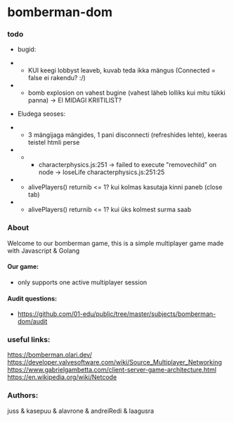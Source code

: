 # bomberman-dom

### todo

- bugid:
- - KUI keegi lobbyst leaveb, kuvab teda ikka mängus (Connected = false ei rakendu? :/)
- - bomb explosion on vahest bugine (vahest läheb lolliks kui mitu tükki panna) -> EI MIDAGI KRIITILIST?

- Eludega seoses:
- - 3 mängijaga mängides, 1 pani disconnecti (refreshides lehte), keeras teistel htmli perse
- - - characterphysics.js:251 -> failed to execute "removechild" on node -> loseLife characterphysics.js:251:25
- - alivePlayers() returnib <= 1? kui kolmas kasutaja kinni paneb (close tab)
- - alivePlayers() returnib <= 1? kui üks kolmest surma saab

### About

Welcome to our bomberman game, this is a simple multiplayer game made with Javascript & Golang

#### Our game:

- only supports one active multiplayer session

#### Audit questions:

- https://github.com/01-edu/public/tree/master/subjects/bomberman-dom/audit

### useful links:

https://bomberman.olari.dev/
https://developer.valvesoftware.com/wiki/Source_Multiplayer_Networking
https://www.gabrielgambetta.com/client-server-game-architecture.html
https://en.wikipedia.org/wiki/Netcode

### Authors:

juss & kasepuu & alavrone & andreiRedi & laagusra
